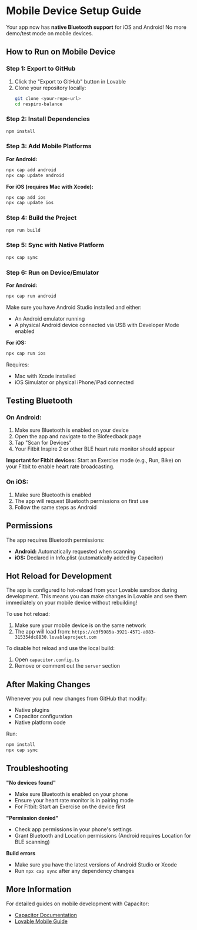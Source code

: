 # Mobile Device Setup Guide

Your app now has **native Bluetooth support** for iOS and Android! No more demo/test mode on mobile devices.

## How to Run on Mobile Device

### Step 1: Export to GitHub
1. Click the "Export to GitHub" button in Lovable
2. Clone your repository locally:
   ```bash
   git clone <your-repo-url>
   cd respiro-balance
   ```

### Step 2: Install Dependencies
```bash
npm install
```

### Step 3: Add Mobile Platforms

**For Android:**
```bash
npx cap add android
npx cap update android
```

**For iOS (requires Mac with Xcode):**
```bash
npx cap add ios
npx cap update ios
```

### Step 4: Build the Project
```bash
npm run build
```

### Step 5: Sync with Native Platform
```bash
npx cap sync
```

### Step 6: Run on Device/Emulator

**For Android:**
```bash
npx cap run android
```
Make sure you have Android Studio installed and either:
- An Android emulator running
- A physical Android device connected via USB with Developer Mode enabled

**For iOS:**
```bash
npx cap run ios
```
Requires:
- Mac with Xcode installed
- iOS Simulator or physical iPhone/iPad connected

## Testing Bluetooth

### On Android:
1. Make sure Bluetooth is enabled on your device
2. Open the app and navigate to the Biofeedback page
3. Tap "Scan for Devices"
4. Your Fitbit Inspire 2 or other BLE heart rate monitor should appear

**Important for Fitbit devices:** Start an Exercise mode (e.g., Run, Bike) on your Fitbit to enable heart rate broadcasting.

### On iOS:
1. Make sure Bluetooth is enabled
2. The app will request Bluetooth permissions on first use
3. Follow the same steps as Android

## Permissions

The app requires Bluetooth permissions:
- **Android:** Automatically requested when scanning
- **iOS:** Declared in Info.plist (automatically added by Capacitor)

## Hot Reload for Development

The app is configured to hot-reload from your Lovable sandbox during development. This means you can make changes in Lovable and see them immediately on your mobile device without rebuilding!

To use hot reload:
1. Make sure your mobile device is on the same network
2. The app will load from: `https://e3f5985a-3921-4571-a083-315354dc8830.lovableproject.com`

To disable hot reload and use the local build:
1. Open `capacitor.config.ts`
2. Remove or comment out the `server` section

## After Making Changes

Whenever you pull new changes from GitHub that modify:
- Native plugins
- Capacitor configuration
- Native platform code

Run:
```bash
npm install
npx cap sync
```

## Troubleshooting

**"No devices found"**
- Make sure Bluetooth is enabled on your phone
- Ensure your heart rate monitor is in pairing mode
- For Fitbit: Start an Exercise on the device first

**"Permission denied"**
- Check app permissions in your phone's settings
- Grant Bluetooth and Location permissions (Android requires Location for BLE scanning)

**Build errors**
- Make sure you have the latest versions of Android Studio or Xcode
- Run `npx cap sync` after any dependency changes

## More Information

For detailed guides on mobile development with Capacitor:
- [Capacitor Documentation](https://capacitorjs.com/docs)
- [Lovable Mobile Guide](https://lovable.dev/blogs/TODO)
